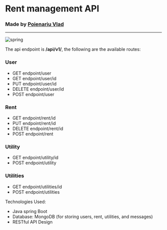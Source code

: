 # Rent management API

### Made by [Poienariu Vlad](https://www.linkedin.com/in/poienariu-vlad/)

---

![spring](https://www.okoone.com/wp-content/uploads/2024/09/java-spring-big-logo.png)


The api endpoint is **/api/v1/**, the following are the available routes:
### User
* GET endpoint/user
* GET endpoint/user/id
* PUT endpoint/user/id
* DELETE endpoint/user/id
* POST endpoint/user


### Rent
* GET endpoint/rent/id
* PUT endpoint/rent/id
* DELETE endpoint/rent/id
* POST endpoint/rent


### Utility
* GET endpoint/utility/id
* POST endpoint/utility


### Utilities
* GET endpoint/utilities/id
* POST endpoint/utilities

Technologies Used:

* Java spring Boot
* Database: MongoDB (for storing users, rent, utilities, and messages)
* RESTful API Design



